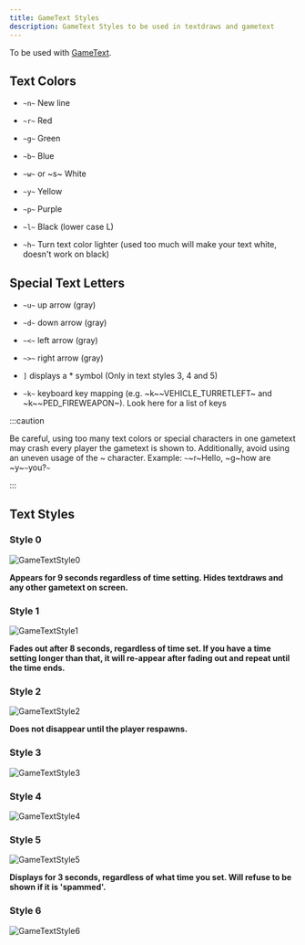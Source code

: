 ```yaml
---
title: GameText Styles
description: GameText Styles to be used in textdraws and gametext
---
```


To be used with [GameText](../functions/GameTextForPlayer).

## Text Colors

- `~n~` New line

- `~r~` Red

- `~g~` Green

- `~b~` Blue

- `~w~` or ~s~ White

- `~y~` Yellow

- `~p~` Purple

- `~l~` Black (lower case L)

- `~h~` Turn text color lighter (used too much will make your text white, doesn't work on black)

## Special Text Letters

- `~u~` up arrow (gray)

- `~d~` down arrow (gray)

- `~<~` left arrow (gray)

- `~>~` right arrow (gray)

- `]` displays a \* symbol (Only in text styles 3, 4 and 5)

- `~k~` keyboard key mapping (e.g. ~k~\~VEHICLE_TURRETLEFT~ and ~k~\~PED_FIREWEAPON~). Look here for a list of keys

:::caution

Be careful, using too many text colors or special characters in one gametext may crash every player the gametext is shown to. Additionally, avoid using an uneven usage of the ~ character. Example: `~`~r~Hello, ~g~how are ~y~`~`you?`~`

:::

## Text Styles

### Style 0

![GameTextStyle0](/images/gameTextStyles/120px-Game-text-type0.png)

**Appears for 9 seconds regardless of time setting. Hides textdraws and any other gametext on screen.**

### Style 1

![GameTextStyle1](/images/gameTextStyles/120px-Game-text-type1.png)

**Fades out after 8 seconds, regardless of time set. If you have a time setting longer than that, it will re-appear after fading out and repeat until the time ends.**

### Style 2

![GameTextStyle2](/images/gameTextStyles/120px-Game-text-type2.png)

**Does not disappear until the player respawns.**

### Style 3

![GameTextStyle3](/images/gameTextStyles/120px-Game-text-type3.png)

### Style 4

![GameTextStyle4](/images/gameTextStyles/120px-Game-text-type4.png)

### Style 5

![GameTextStyle5](/images/gameTextStyles/120px-Game-text-type5.png)

**Displays for 3 seconds, regardless of what time you set. Will refuse to be shown if it is 'spammed'.**

### Style 6

![GameTextStyle6](/images/gameTextStyles/120px-Game-text-type6.png)
